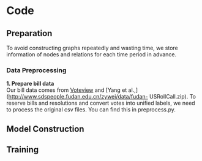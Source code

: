 # Code 

## Preparation
To avoid constructing graphs repeatedly and wasting time, we store information of nodes and relations for each time period in advance. 
### Data Preprocessing
**1. Prepare bill data**  
Our bill data comes from [Voteview](https://voteview.com/data) and [Yang et al.,](http://www.sdspeople.fudan.edu.cn/zywei/data/fudan-
USRollCall.zip). To reserve bills and resolutions and convert votes into unified labels, we need to process the original csv files. You can find this in preprocess.py.  




## Model Construction




## Training
